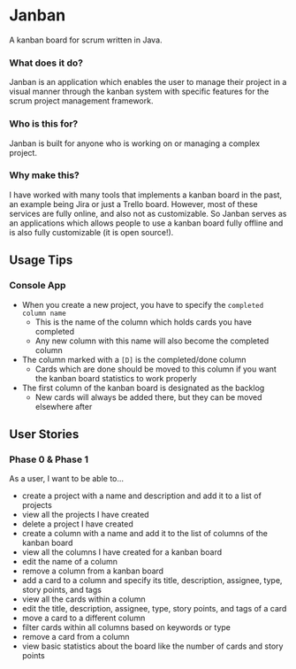 # Janban

A kanban board for scrum written in Java.

### What does it do?

Janban is an application which enables the user to manage their project in a visual manner through the kanban system
with specific features for the scrum project management framework.

### Who is this for?

Janban is built for anyone who is working on or managing a complex project.

### Why make this?

I have worked with many tools that implements a kanban board in the past, an example being Jira or just a Trello board.
However, most of these services are fully online, and also not as customizable. So Janban serves as an applications
which allows people to use a kanban board fully offline and is also fully customizable (it is open source!).

## Usage Tips

### Console App
- When you create a new project, you have to specify the `completed column name`
  - This is the name of the column which holds cards you have completed
  - Any new column with this name will also become the completed column
- The column marked with a `[D]` is the completed/done column
  - Cards which are done should be moved to this column if you want the kanban board statistics to work properly
- The first column of the kanban board is designated as the backlog
  - New cards will always be added there, but they can be moved elsewhere after

## User Stories

### Phase 0 & Phase 1

As a user, I want to be able to...

- create a project with a name and description and add it to a list of projects
- view all the projects I have created
- delete a project I have created
- create a column with a name and add it to the list of columns of the kanban board 
- view all the columns I have created for a kanban board
- edit the name of a column
- remove a column from a kanban board
- add a card to a column and specify its title, description, assignee, type, story points, and tags
- view all the cards within a column
- edit the title, description, assignee, type, story points, and tags of a card
- move a card to a different column
- filter cards within all columns based on keywords or type
- remove a card from a column
- view basic statistics about the board like the number of cards and story points
